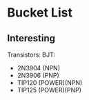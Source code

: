 # Bucket List

## Interesting
Transistors:
BJT:
+ 2N3904 (NPN)
+ 2N3906 (PNP)
+ TIP120 (POWER)(NPN)
+ TIP125 (POWER)(PNP)


